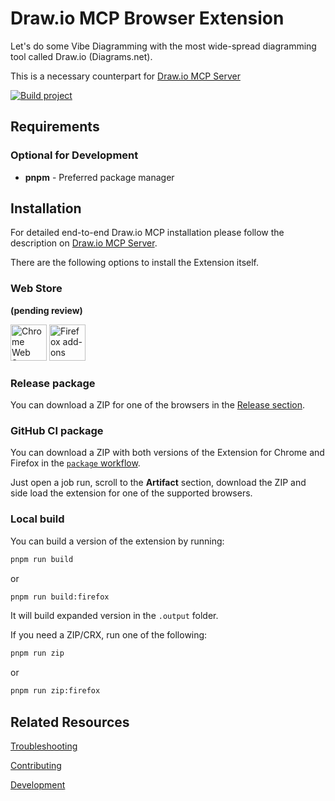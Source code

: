 # Draw.io MCP Browser Extension

Let's do some Vibe Diagramming with the most wide-spread diagramming tool called Draw.io (Diagrams.net).

This is a necessary counterpart for [Draw.io MCP Server](https://github.com/lgazo/drawio-mcp-server)

[![Build project](https://github.com/lgazo/drawio-mcp-extension/actions/workflows/ci.yml/badge.svg)](https://github.com/lgazo/drawio-mcp-extension/actions/workflows/ci.yml)


## Requirements

### Optional for Development
- **pnpm** - Preferred package manager

## Installation

For detailed end-to-end Draw.io MCP installation please follow the description on [Draw.io MCP Server](https://github.com/lgazo/drawio-mcp-server).

There are the following options to install the Extension itself.

### Web Store

**(pending review)**

<p>
  <a href="https://chrome.google.com/webstore/detail/drawio-mcp-extension/okdbbjbbccdhhfaefmcmekalmmdjjide">
    <picture>
      <source srcset="https://i.imgur.com/XBIE9pk.png" media="(prefers-color-scheme: dark)" />
      <img height="58" src="https://i.imgur.com/oGxig2F.png" alt="Chrome Web Store" /></picture
  ></a>
  <a href="https://addons.mozilla.org/en-US/firefox/addon/drawio-mcp-extension/">
    <picture>
      <source srcset="https://i.imgur.com/ZluoP7T.png" media="(prefers-color-scheme: dark)" />
      <img height="58" src="https://i.imgur.com/4PobQqE.png" alt="Firefox add-ons" /></picture
  ></a>
</p>

### Release package

You can download a ZIP for one of the browsers in the [Release section](https://github.com/lgazo/drawio-mcp-extension/releases).

### GitHub CI package

You can download a ZIP with both versions of the Extension for Chrome and Firefox in the [`package` workflow](https://github.com/lgazo/drawio-mcp-extension/actions/workflows/package.yml).

Just open a job run, scroll to the **Artifact** section, download the ZIP and side load the extension for one of the supported browsers.

### Local build

You can build a version of the extension by running:

```sh
pnpm run build
```

or

```sh
pnpm run build:firefox
```

It will build expanded version in the `.output` folder.

If you need a ZIP/CRX, run one of the following:

```sh
pnpm run zip
```

or

```sh
pnpm run zip:firefox
```

## Related Resources

[Troubleshooting](./TROUBLESHOOTING.md)

[Contributing](./CONTRIBUTING.md)

[Development](./DEVELOPMENT.md)
